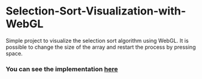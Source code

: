 # Selection-Sort-Visualization-with-WebGL

Simple project to visualize the selection sort algorithm using WebGL. It is possible to change the size of the array and restart the process by pressing space.

### You can see the implementation [here](https://pedroravaglia.github.io/Selection-Sort-Visualization-with-WebGL/)
